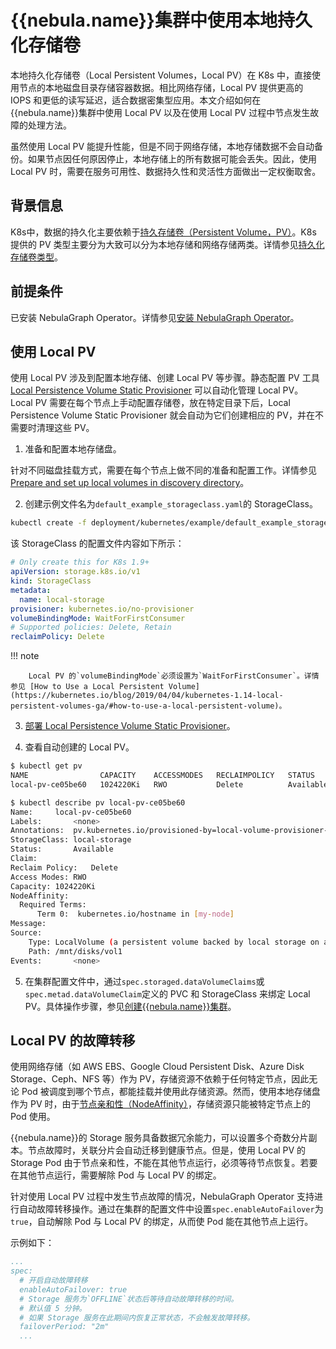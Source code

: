 # {{nebula.name}}集群中使用本地持久化存储卷

本地持久化存储卷（Local Persistent Volumes，Local PV）在 K8s 中，直接使用节点的本地磁盘目录存储容器数据。相比网络存储，Local PV 提供更高的 IOPS 和更低的读写延迟，适合数据密集型应用。本文介绍如何在{{nebula.name}}集群中使用 Local PV 以及在使用 Local PV 过程中节点发生故障的处理方法。

虽然使用 Local PV 能提升性能，但是不同于网络存储，本地存储数据不会自动备份。如果节点因任何原因停止，本地存储上的所有数据可能会丢失。因此，使用 Local PV 时，需要在服务可用性、数据持久性和灵活性方面做出一定权衡取舍。

## 背景信息

K8s中，数据的持久化主要依赖于[持久存储卷（Persistent Volume，PV）](https://kubernetes.io/docs/concepts/storage/persistent-volumes/)。K8s 提供的 PV 类型主要分为大致可以分为本地存储和网络存储两类。详情参见[持久化存储卷类型](https://kubernetes.io/docs/concepts/storage/persistent-volumes/#types-of-persistent-volumes)。

## 前提条件

已安装 NebulaGraph Operator。详情参见[安装 NebulaGraph Operator](../../2.get-started/2.1.install-operator.md)。

## 使用 Local PV

使用 Local PV 涉及到配置本地存储、创建 Local PV 等步骤。静态配置 PV 工具 [Local Persistence Volume Static Provisioner](https://github.com/kubernetes-sigs/sig-storage-local-static-provisioner#overview) 可以自动化管理 Local PV。 Local PV 需要在每个节点上手动配置存储卷，放在特定目录下后，Local Persistence Volume Static Provisioner 就会自动为它们创建相应的 PV，并在不需要时清理这些 PV。

1. 准备和配置本地存储盘。
   
  针对不同磁盘挂载方式，需要在每个节点上做不同的准备和配置工作。详情参见 [Prepare and set up local volumes in discovery directory](https://github.com/kubernetes-sigs/sig-storage-local-static-provisioner/blob/master/docs/operations.md#prepare-and-set-up-local-volumes-in-discovery-directory)。
  
 
2. 创建示例文件名为`default_example_storageclass.yaml`的 StorageClass。

  ```bash
  kubectl create -f deployment/kubernetes/example/default_example_storageclass.yaml
  ```

  该 StorageClass 的配置文件内容如下所示：

  ```yaml
  # Only create this for K8s 1.9+
  apiVersion: storage.k8s.io/v1
  kind: StorageClass
  metadata:
    name: local-storage
  provisioner: kubernetes.io/no-provisioner
  volumeBindingMode: WaitForFirstConsumer
  # Supported policies: Delete, Retain
  reclaimPolicy: Delete
  ```
  
  !!! note

        Local PV 的`volumeBindingMode`必须设置为`WaitForFirstConsumer`。详情参见 [How to Use a Local Persistent Volume](https://kubernetes.io/blog/2019/04/04/kubernetes-1.14-local-persistent-volumes-ga/#how-to-use-a-local-persistent-volume)。
    

3. [部署 Local Persistence Volume Static Provisioner](https://github.com/kubernetes-sigs/sig-storage-local-static-provisioner/blob/master/docs/getting-started.md#step-3-creating-local-persistent-volumes)。

4. 查看自动创建的 Local PV。
   
  ```bash
  $ kubectl get pv
  NAME                CAPACITY    ACCESSMODES   RECLAIMPOLICY   STATUS      CLAIM     STORAGECLASS    REASON    AGE
  local-pv-ce05be60   1024220Ki   RWO           Delete          Available             local-storage             26s

  $ kubectl describe pv local-pv-ce05be60
  Name:		local-pv-ce05be60
  Labels:		<none>
  Annotations:	pv.kubernetes.io/provisioned-by=local-volume-provisioner-minikube-18f57fb2-a186-11e7-b543-080027d51893
  StorageClass:	local-storage
  Status:		Available
  Claim:
  Reclaim Policy:	Delete
  Access Modes:	RWO
  Capacity:	1024220Ki
  NodeAffinity:
    Required Terms:
        Term 0:  kubernetes.io/hostname in [my-node]
  Message:
  Source:
      Type:	LocalVolume (a persistent volume backed by local storage on a node)
      Path:	/mnt/disks/vol1
  Events:		<none>
  ```

5. 在集群配置文件中，通过`spec.storaged.dataVolumeClaims`或`spec.metad.dataVolumeClaim`定义的 PVC 和 StorageClass 来绑定 Local PV。具体操作步骤，参见[创建{{nebula.name}}集群](../4.1.installation/4.1.1.cluster-install.md)。
  

##  Local PV 的故障转移

使用网络存储（如 AWS EBS、Google Cloud Persistent Disk、Azure Disk Storage、Ceph、NFS 等）作为 PV，存储资源不依赖于任何特定节点，因此无论 Pod 被调度到哪个节点，都能挂载并使用此存储资源。然而，使用本地存储盘作为 PV 时，由于[节点亲和性（NodeAffinity）](https://kubernetes.io/blog/2018/04/13/local-persistent-volumes-beta/#creating-a-local-persistent-volume)，存储资源只能被特定节点上的 Pod 使用。

{{nebula.name}}的 Storage 服务具备数据冗余能力，可以设置多个奇数分片副本。节点故障时，关联分片会自动迁移到健康节点。但是，使用 Local PV 的 Storage Pod 由于节点亲和性，不能在其他节点运行，必须等待节点恢复。若要在其他节点运行，需要解除 Pod 与 Local PV 的绑定。

针对使用 Local PV 过程中发生节点故障的情况，NebulaGraph Operator 支持进行自动故障转移操作。通过在集群的配置文件中设置`spec.enableAutoFailover`为`true`，自动解除 Pod 与 Local PV 的绑定，从而使 Pod 能在其他节点上运行。

示例如下：

```yaml
...
spec:
  # 开启自动故障转移
  enableAutoFailover: true
  # Storage 服务为`OFFLINE`状态后等待自动故障转移的时间。
  # 默认值 5 分钟。
  # 如果 Storage 服务在此期间内恢复正常状态，不会触发故障转移。
  failoverPeriod: "2m"
  ...
```
